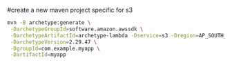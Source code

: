 #create a new maven project specific for s3

```sh
mvn -B archetype:generate \
 -DarchetypeGroupId=software.amazon.awssdk \
 -DarchetypeArtifactId=archetype-lambda -Dservice=s3 -Dregion=AP_SOUTH_1 \
 -DarchetypeVersion=2.29.47 \
 -DgroupId=com.example.myapp \
 -DartifactId=myapp
```